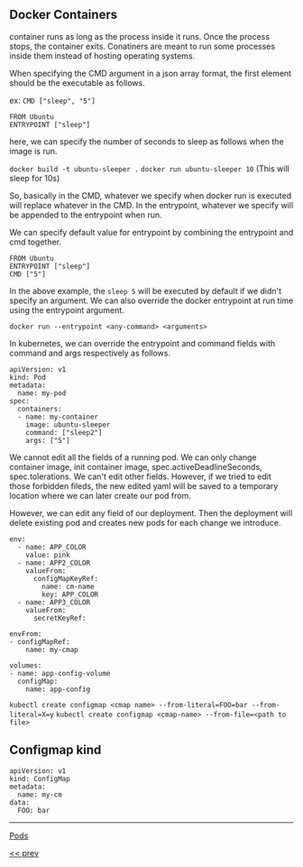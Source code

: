 ## Docker Containers

container runs as long as the process inside it runs. Once the process stops, the container exits. Conatiners are meant
to run some processes inside them instead of hosting operating systems.

When specifying the CMD argument in a json array format, the first element should be the executable as follows.

ex: `CMD ["sleep", "5"]`

```
FROM Ubuntu
ENTRYPOINT ["sleep"]
```

here, we can specify the number of seconds to sleep as follows when the image is run.

`docker build -t ubuntu-sleeper .`
`docker run ubuntu-sleeper 10` (This will sleep for 10s)

So, basically in the CMD, whatever we specify when docker run is executed will replace whatever in the CMD. In the
entrypoint, whatever we specify will be appended to the entrypoint when run.

We can specify default value for entrypoint by combining the entrypoint and cmd together.

```
FROM Ubuntu
ENTRYPOINT ["sleep"]
CMD ["5"]
```

In the above example, the `sleep 5` will be executed by default if we didn't specify an argument. We can also override
the docker entrypoint at run time using the entrypoint argument.

`docker run --entrypoint <any-command> <arguments>`

In kubernetes, we can override the entrypoint and command fields with command and args respectively as follows.

```
apiVersion: v1
kind: Pod
metadata:
  name: my-pod
spec:
  containers:
  - name: my-container
    image: ubuntu-sleeper
    command: ["sleep2"]
    args: ["5"]
```

We cannot edit all the fields of a running pod. We can only change container image, init container image,
spec.activeDeadlineSeconds, spec.tolerations. We can't edit other fields. However, if we tried to edit those forbidden
fileds, the new edited yaml will be saved to a temporary location where we can later create our pod from.

However, we can edit any field of our deployment. Then the deployment will delete existing pod and creates new pods for
each change we introduce.

```
env:
  - name: APP_COLOR
    value: pink
  - name: APP2_COLOR
    valueFrom:
      configMapKeyRef:
        name: cm-name
        key: APP_COLOR
  - name: APP3_COLOR
    valueFrom:
      secretKeyRef:

envFrom:
- configMapRef:
    name: my-cmap

volumes:
- name: app-config-volume
  configMap:
    name: app-config
```

`kubectl create configmap <cmap name> --from-literal=FOO=bar --from-literal=X=y`
`kubectl create configmap <cmap-name> --from-file=<path to file>`

## Configmap kind

```
apiVersion: v1
kind: ConfigMap
metadata:
  name: my-cm
data:
  FOO: bar
```

---
[Pods](pods.md)

[<< prev](basics-part2.md)
